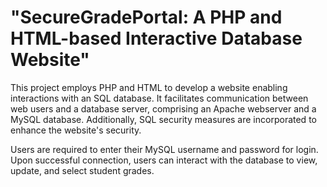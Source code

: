 # **"SecureGradePortal: A PHP and HTML-based Interactive Database Website"**

This project employs PHP and HTML to develop a website enabling interactions with an SQL database. It facilitates communication between web users and a database server, comprising an Apache webserver and a MySQL database. Additionally, SQL security measures are incorporated to enhance the website's security.

Users are required to enter their MySQL username and password for login. Upon successful connection, users can interact with the database to view, update, and select student grades.
